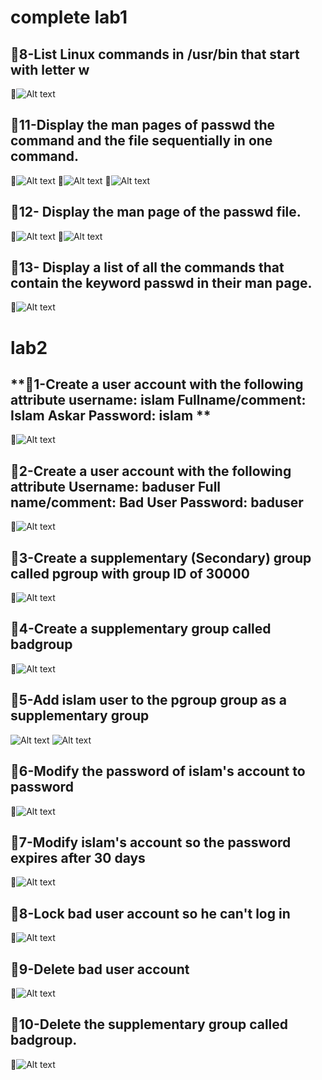 # complete lab1 #

## **📌8-List Linux commands in /usr/bin that start with letter w** 
📸![Alt text](assets/pic1.png)

## **📌11-Display the man pages of passwd the command and the file sequentially in one command.** 
📸![Alt text](assets/pic2.png)
📸![Alt text](assets/pic3.png)
📸![Alt text](assets/pic4.png)

## **📌12- Display the man page of the passwd file.** 
📸![Alt text](assets/pic5.png)
📸![Alt text](assets/pic6.png)

## **📌13- Display a list of all the commands that contain the keyword passwd in their man page.**
📸![Alt text](assets/pic7.png)


# lab2 #


## **📌1-Create a user account with the following attribute     username: islam                                                    Fullname/comment: Islam Askar                                  Password: islam **
📸![Alt text](assets/pic8.png)

## **📌2-Create a user account with the following attribute         Username: baduser                                                 Full name/comment: Bad User                                       Password: baduser**
📸![Alt text](assets/pic9.png)

## **📌3-Create a supplementary (Secondary) group called pgroup with group ID of 30000** 
📸![Alt text](assets/pic10.png)

## **📌4-Create a supplementary group called badgroup** 
📸![Alt text](assets/pic11.png)

## **📌5-Add islam user to the pgroup group as a supplementary group** 
![Alt text](assets/pic12.png)
![Alt text](assets/pic13.png)

## **📌6-Modify the password of islam's account to password** 
📸![Alt text](assets/pic14.png)

## **📌7-Modify islam's account so the password expires after 30 days** 
📸![Alt text](assets/pic15.png)

## **📌8-Lock bad user account so he can't log in** 
📸![Alt text](assets/pic16.png)

## **📌9-Delete bad user account** 
📸![Alt text](assets/pic17.png)

## **📌10-Delete the supplementary group called badgroup.** 
📸![Alt text](assets/pic18.png)